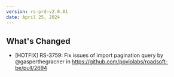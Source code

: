 ```yaml
---
version: rs-prd-v2.0.81
date: April 25, 2024
---
```


## What's Changed
* [HOTFIX] RS-3759: Fix issues of import  pagination query by @gasperthegracner in https://github.com/poviolabs/roadsoft-be/pull/2694